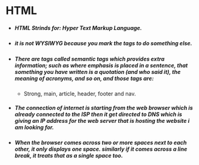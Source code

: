 # HTML
* ##### *HTML* Strinds for: Hyper Text Markup Language.
* ##### it is not WYSIWYG because you mark the tags to do something else.
* ##### There are tags called semantic tags which provides extra information; such as where emphasis is placed in a sentence, that something you have written is a quotation (and who said it), the meaning of acronyms, and so on, and those tags are:
  * Strong, main, article, header, footer and nav. 
* ##### The connection of internet is starting from the web browser which is already connected to the ISP then it get directed to DNS which is giving an IP address for the web server that is hosting the website i am looking for.
* ##### When the browser comes across two or more spaces next to each other, it only displays one space. similarly if it comes across a line break, it treats that as a single space too. 
